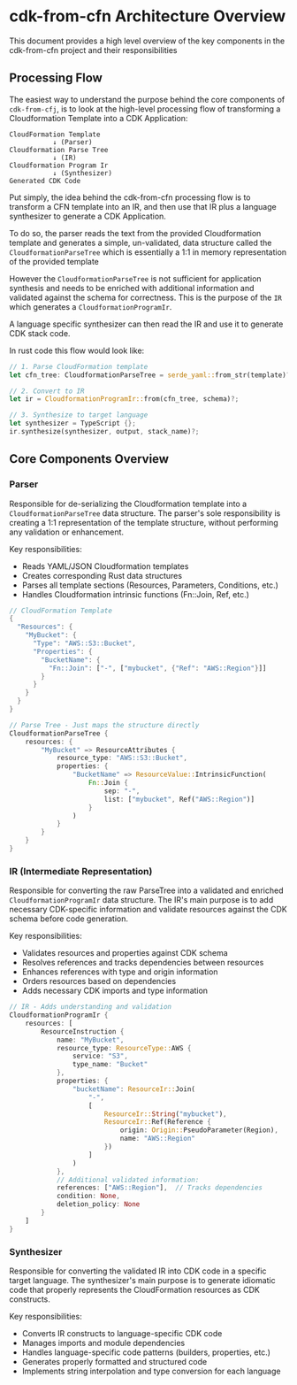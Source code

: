 # cdk-from-cfn Architecture Overview

This document provides a high level overview of the key components in the cdk-from-cfn project and their responsibilities

## Processing Flow

The easiest way to understand the purpose behind the core components of `cdk-from-cfj`, is to look at the high-level processing flow 
of transforming a Cloudformation Template into a CDK Application:
```
CloudFormation Template
           ↓ (Parser)
Cloudformation Parse Tree
           ↓ (IR)
Cloudformation Program Ir
           ↓ (Synthesizer)
Generated CDK Code
```

Put simply, the idea behind the cdk-from-cfn processing flow is to transform a 
CFN template into an IR, and then use that IR plus a language synthesizer to generate a CDK Application.

To do so, the parser reads the text from the provided Cloudformation template and generates a simple, un-validated, data structure
called the `CloudformationParseTree` which is essentially a 1:1 in memory representation of the provided template

However the `CloudformationParseTree` is not sufficient for application synthesis and needs to be enriched with additional 
information and validated against the schema for correctness. This is the purpose of the `IR` which generates a `CloudformationProgramIr`.

A language specific synthesizer can then read the IR and use it to generate CDK stack code. 

In rust code this flow would look like:
```rust
// 1. Parse CloudFormation template
let cfn_tree: CloudformationParseTree = serde_yaml::from_str(template)?;

// 2. Convert to IR
let ir = CloudformationProgramIr::from(cfn_tree, schema)?;

// 3. Synthesize to target language
let synthesizer = TypeScript {};
ir.synthesize(synthesizer, output, stack_name)?;
```

## Core Components Overview

### Parser

Responsible for de-serializing the Cloudformation template into a `CloudformationParseTree` data structure. The parser's sole responsibility is creating a 1:1 representation of the template structure, without performing any validation or enhancement.

Key responsibilities:
- Reads YAML/JSON Cloudformation templates
- Creates corresponding Rust data structures
- Parses all template sections (Resources, Parameters, Conditions, etc.)
- Handles Cloudformation intrinsic functions (Fn::Join, Ref, etc.)

```rust
// CloudFormation Template
{
  "Resources": {
    "MyBucket": {
      "Type": "AWS::S3::Bucket",
      "Properties": {
        "BucketName": {
          "Fn::Join": ["-", ["mybucket", {"Ref": "AWS::Region"}]]
        }
      }
    }
  }
}

// Parse Tree - Just maps the structure directly
CloudformationParseTree {
    resources: {
        "MyBucket" => ResourceAttributes {
            resource_type: "AWS::S3::Bucket",
            properties: {
                "BucketName" => ResourceValue::IntrinsicFunction(
                    Fn::Join {
                        sep: "-",
                        list: ["mybucket", Ref("AWS::Region")]
                    }
                )
            }
        }
    }
}
```

### IR (Intermediate Representation)

Responsible for converting the raw ParseTree into a validated and enriched `CloudformationProgramIr` data structure. The IR's main purpose is to add necessary CDK-specific information and validate resources against the CDK schema before code generation.

Key responsibilities:
- Validates resources and properties against CDK schema
- Resolves references and tracks dependencies between resources
- Enhances references with type and origin information
- Orders resources based on dependencies
- Adds necessary CDK imports and type information

```rust
// IR - Adds understanding and validation
CloudformationProgramIr {
    resources: [
        ResourceInstruction {
            name: "MyBucket",
            resource_type: ResourceType::AWS { 
                service: "S3", 
                type_name: "Bucket" 
            },
            properties: {
                "bucketName": ResourceIr::Join(
                    "-",
                    [
                        ResourceIr::String("mybucket"),
                        ResourceIr::Ref(Reference {
                            origin: Origin::PseudoParameter(Region),
                            name: "AWS::Region"
                        })
                    ]
                )
            },
            // Additional validated information:
            references: ["AWS::Region"],  // Tracks dependencies
            condition: None,
            deletion_policy: None
        }
    ]
}
```

### Synthesizer

Responsible for converting the validated IR into CDK code in a specific target language. The synthesizer's main purpose is to generate idiomatic code that properly represents the CloudFormation resources as CDK constructs.

Key responsibilities:
- Converts IR constructs to language-specific CDK code
- Manages imports and module dependencies
- Handles language-specific code patterns (builders, properties, etc.)
- Generates properly formatted and structured code
- Implements string interpolation and type conversion for each language
